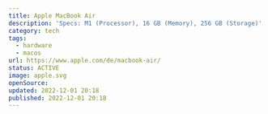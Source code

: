 ```yaml
---
title: Apple MacBook Air
description: 'Specs: M1 (Processor), 16 GB (Memory), 256 GB (Storage)'
category: tech
tags:
  - hardware
  - macos
url: https://www.apple.com/de/macbook-air/
status: ACTIVE
image: apple.svg
openSource:
updated: 2022-12-01 20:18
published: 2022-12-01 20:18
---
```

